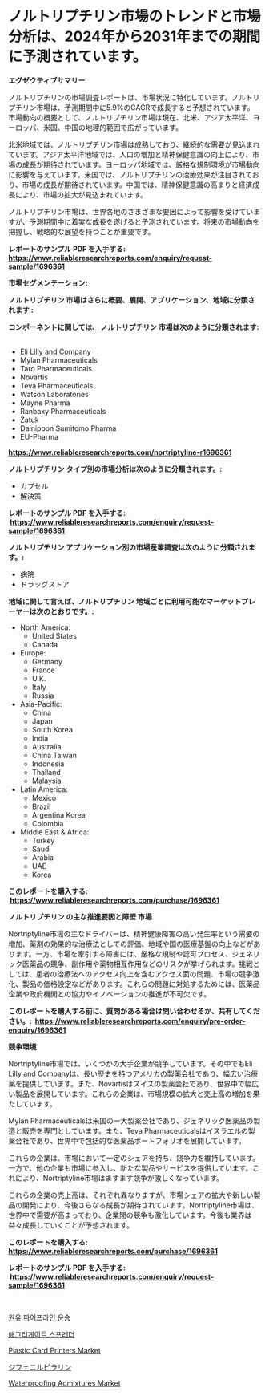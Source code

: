 <p><h1>ノルトリプチリン市場のトレンドと市場分析は、2024年から2031年までの期間に予測されています。</h1></p><p><strong>エグゼクティブサマリー</strong></p>
<p><p>ノルトリプチリンの市場調査レポートは、市場状況に特化しています。ノルトリプチリン市場は、予測期間中に5.9%のCAGRで成長すると予想されています。市場動向の概要として、ノルトリプチリン市場は現在、北米、アジア太平洋、ヨーロッパ、米国、中国の地理的範囲で広がっています。</p><p>北米地域では、ノルトリプチリン市場は成熟しており、継続的な需要が見込まれています。アジア太平洋地域では、人口の増加と精神保健意識の向上により、市場の成長が期待されています。ヨーロッパ地域では、厳格な規制環境が市場動向に影響を与えています。米国では、ノルトリプチリンの治療効果が注目されており、市場の成長が期待されています。中国では、精神保健意識の高まりと経済成長により、市場の拡大が見込まれています。</p><p>ノルトリプチリン市場は、世界各地のさまざまな要因によって影響を受けていますが、予測期間中に着実な成長を遂げると予測されています。将来の市場動向を把握し、戦略的な展望を持つことが重要です。</p></p>
<p><strong>レポートのサンプル PDF を入手する: <a href="https://www.reliableresearchreports.com/enquiry/request-sample/1696361">https://www.reliableresearchreports.com/enquiry/request-sample/1696361</a></strong></p>
<p><strong>市場セグメンテーション:</strong></p>
<p><strong> ノルトリプチリン 市場はさらに概要、展開、アプリケーション、地域に分類されます :</strong></p>
<p><strong>コンポーネントに関しては、 ノルトリプチリン 市場は次のように分類されます: &nbsp;</strong></p>
<p><ul><li>Eli Lilly and Company</li><li>Mylan Pharmaceuticals</li><li>Taro Pharmaceuticals</li><li>Novartis</li><li>Teva Pharmaceuticals</li><li>Watson Laboratories</li><li>Mayne Pharma</li><li>Ranbaxy Pharmaceuticals</li><li>Zatuk</li><li>Dainippon Sumitomo Pharma</li><li>EU-Pharma</li></ul></p>
<p><strong><a href="https://www.reliableresearchreports.com/nortriptyline-r1696361">https://www.reliableresearchreports.com/nortriptyline-r1696361</a></strong></p>
<p><strong> ノルトリプチリン タイプ別の市場分析は次のように分類されます。:</strong></p>
<p><ul><li>カプセル</li><li>解決策</li></ul></p>
<p><strong>レポートのサンプル PDF を入手する: &nbsp;<a href="https://www.reliableresearchreports.com/enquiry/request-sample/1696361">https://www.reliableresearchreports.com/enquiry/request-sample/1696361</a></strong></p>
<p><strong> ノルトリプチリン アプリケーション別の市場産業調査は次のように分類されます。:</strong></p>
<p><ul><li>病院</li><li>ドラッグストア</li></ul></p>
<p><strong>地域に関して言えば、ノルトリプチリン 地域ごとに利用可能なマーケットプレーヤーは次のとおりです。:</strong></p>
<p><ul>
    <li>
        North America:
        <ul>
            <li>United States</li>
            <li>Canada</li>
        </ul>
    </li>
    <li>
        Europe:
        <ul>
            <li>Germany</li>
            <li>France</li>
            <li>U.K.</li>
            <li>Italy</li>
            <li>Russia</li>
        </ul>
    </li>
    <li>
        Asia-Pacific:
        <ul>
            <li>China</li>
            <li>Japan</li>
            <li>South Korea</li>
            <li>India</li>
            <li>Australia</li>
            <li>China Taiwan</li>
            <li>Indonesia</li>
            <li>Thailand</li>
            <li>Malaysia</li>
        </ul>
    </li>
    <li>
        Latin America:
        <ul>
            <li>Mexico</li>
            <li>Brazil</li>
            <li>Argentina Korea</li>
            <li>Colombia</li>
        </ul>
    </li>
    <li>
        Middle East & Africa:
        <ul>
            <li>Turkey</li>
            <li>Saudi</li>
            <li>Arabia</li>
            <li>UAE</li>
            <li>Korea</li>
        </ul>
    </li>
    </ul></p>
<p><strong>このレポートを購入する: &nbsp;<a href="https://www.reliableresearchreports.com/purchase/1696361">https://www.reliableresearchreports.com/purchase/1696361</a></strong></p>
<p><strong>ノルトリプチリン の主な推進要因と障壁 市場</strong></p>
<p><p>Nortriptyline市場の主なドライバーは、精神健康障害の高い発生率という需要の増加、薬剤の効果的な治療法としての評価、地域や国の医療基盤の向上などがあります。一方、市場を牽引する障害には、厳格な規制や認可プロセス、ジェネリック医薬品の競争、副作用や薬物相互作用などのリスクが挙げられます。挑戦としては、患者の治療法へのアクセス向上を含むアクセス面の問題、市場の競争激化、製品の価格設定などがあります。これらの問題に対処するためには、医薬品企業や政府機関との協力やイノベーションの推進が不可欠です。</p></p>
<p><strong>このレポートを購入する前に、質問がある場合は問い合わせるか、共有してください。:&nbsp; <a href="https://www.reliableresearchreports.com/enquiry/pre-order-enquiry/1696361">https://www.reliableresearchreports.com/enquiry/pre-order-enquiry/1696361</a></strong></p>
<p><strong>競争環境</strong></p>
<p><p>Nortriptyline市場では、いくつかの大手企業が競争しています。その中でもEli Lilly and Companyは、長い歴史を持つアメリカの製薬会社であり、幅広い治療薬を提供しています。また、Novartisはスイスの製薬会社であり、世界中で幅広い製品を展開しています。これらの企業は、市場規模の拡大と売上高の増加を果たしています。</p><p>Mylan Pharmaceuticalsは米国の一大製薬会社であり、ジェネリック医薬品の製造と販売を専門としています。また、Teva Pharmaceuticalsはイスラエルの製薬会社であり、世界中で包括的な医薬品ポートフォリオを展開しています。</p><p>これらの企業は、市場において一定のシェアを持ち、競争力を維持しています。一方で、他の企業も市場に参入し、新たな製品やサービスを提供しています。これにより、Nortriptyline市場はますます競争が激しくなっています。</p><p>これらの企業の売上高は、それぞれ異なりますが、市場シェアの拡大や新しい製品の開発により、今後さらなる成長が期待されています。Nortriptyline市場は、世界中で需要が高まっており、企業間の競争も激化しています。今後も業界は益々成長していくことが予想されます。</p></p>
<p><strong>このレポートを購入する: &nbsp; <a href="https://www.reliableresearchreports.com/purchase/1696361">https://www.reliableresearchreports.com/purchase/1696361</a></strong></p>
<p><strong>レポートのサンプル PDF を入手する: &nbsp;<a href="https://www.reliableresearchreports.com/enquiry/request-sample/1696361">https://www.reliableresearchreports.com/enquiry/request-sample/1696361</a></strong><strong></strong></p>
<p>&nbsp;</p>
<p><p><a href="https://medium.com/@cierrahayes645/%EC%9B%90%EC%9C%A0-%ED%8C%8C%EC%9D%B4%ED%94%84%EB%9D%BC%EC%9D%B8-%EC%9A%B4%EC%86%A1-%EC%8B%9C%EC%9E%A5-%EC%A1%B0%EC%82%AC-%EB%B3%B4%EA%B3%A0%EC%84%9C-2024%EB%85%84%EB%B6%80%ED%84%B0-2031%EB%85%84%EA%B9%8C%EC%A7%80%EC%9D%98-%EC%97%AD%EC%82%AC-%EB%B0%8F-%EC%98%88%EC%B8%A1-dd09f1f156d5">원유 파이프라인 운송</a></p><p><a href="https://github.com/Howaoole34545/Market-Research-Report-List-1/blob/main/849157818401.md">애그리게이트 스프레더</a></p><p><a href="https://view.publitas.com/reportprime-1/plastic-card-printers-market-analysis-and-market-size-global-industry-overview-market-segmentation-and-forecast-2024-to-2031/">Plastic Card Printers Market</a></p><p><a href="https://github.com/CloydAbbott2023/Market-Research-Report-List-1/blob/main/996592520161.md">ジフェニルピラリン</a></p><p><a href="https://issuu.com/reportprime-2/docs/waterproofing-admixtures-market-size-2030.pptx">Waterproofing Admixtures Market</a></p></p>